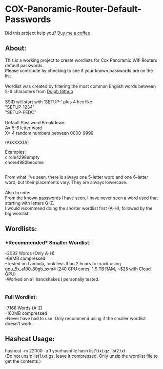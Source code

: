 # COX-Panoramic-Router-Default-Passwords

Did this project help you? <a href="https://buymeacoffee.com/rhettrhett1">Buy me a coffee</a>

<h2>About:</h2>
This is a working project to create wordlists for Cox Panoramic Wifi Routers default passwords.<br>
Please contribute by checking to see if your known passwords are on the list.<br><br>
Wordlist was created by filtering the most common English words between 5-6 characters from <a href="https://github.com/dolph/dictionary/tree/master">Dolph Github</a><br><br>
SSID will start with 'SETUP-' plus 4 hex like:<br>
"SETUP-1234"<br>
"SETUP-FEDC"<br><br>
Default Password Breakdown:<br>
A= 5-6 letter word<br>
X= 4 random numbers between 0000-9999<br>

(A)XXXX(A)<br>

Examples:<br>
circle4298empty<br>
chore4982become<br><br>

From what I've seen, there is always one 5-letter word and one 6-letter word, but their placements vary. They are always lowercase.<br><br>
Also to note:<br>
From the known passwords I have seen, I have never seen a word used that starting with letters G-Z.<br>
I would recommend doing the shorter wordlist first (A-H), followed by the big wordlist.<br>

<h2>Wordlists:</h2>
<h3><b>*Recommended*</b> Smaller Wordlist:</h3>
-3082 Words (Only A-H)<br>
-69MB compressed<br>
-Tested on Lambda, took less than 2 hours to crack using gpu_8x_a100_80gb_sxm4 (240 CPU cores, 1.9 TB RAM, ~$25 with Cloud GPU)<br>
-Worked on all handshakes I personally tested.<br><br>
<h3>Full Wordlist:</h3>
-7168 Words (A-Z)<br>
-160MB compressed<br>
-Never have had to use. Only recommend using if the smaller wordlist doesn't work.<br>




<h2>Hashcat Usage:</h2>
hashcat -m 22000 -a 1 yourhashfile.hash list1.txt.gz list2.txt<br>
(Do not unzip list1.txt.gz, leave it compressed. Only unzip the wordlist file to get the contents.)
